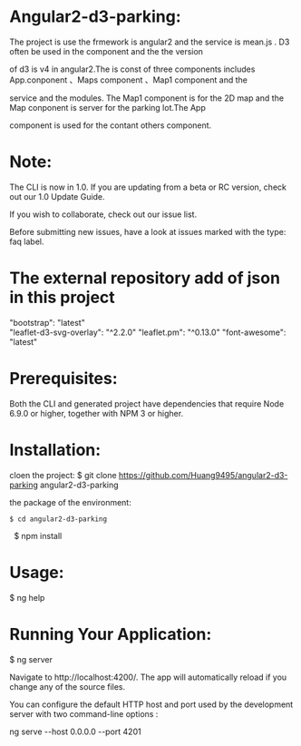 # Angular2-d3-parking:

The project is use the frmework is angular2 and the service is mean.js . D3 often be used in the component and the  the version

of d3 is v4 in angular2.The is const of three components includes App.conponent 、Maps component 、Map1 component and the 

service and the modules. The Map1 component is for the 2D map and the Map conponent is server for the parking lot.The App 

component is used for the contant others component.

# Note:

The CLI is now in 1.0. If you are updating from a beta or RC version, check out our 1.0 Update Guide.

If you wish to collaborate, check out our issue list.

Before submitting new issues, have a look at issues marked with the type: faq label.

# The external repository add of json in this project 
 
 "bootstrap": "latest"  
 "leaflet-d3-svg-overlay": "^2.2.0"
 "leaflet.pm": "^0.13.0"
 "font-awesome": "latest"
  
# Prerequisites:

  Both the CLI and generated project have dependencies that require Node 6.9.0 or higher, together with NPM 3 or higher.
  
# Installation:
  
  cloen the project:
    $ git clone https://github.com/Huang9495/angular2-d3-parking angular2-d3-parking 
    
  the package of the environment:
  
    $ cd angular2-d3-parking 
    
    $ npm install
 
# Usage:
   $ ng help

# Running Your Application:

   $ ng server
    
   Navigate to http://localhost:4200/. The app will automatically reload if you change any of the source files.

You can configure the default HTTP host and port used by the development server with two command-line options :

ng serve --host 0.0.0.0 --port 4201

